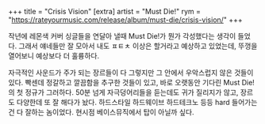 +++
title = "Crisis Vision"
[extra]
artist = "Must Die!"
rym = "https://rateyourmusic.com/release/album/must-die/crisis-vision/"
+++

작년에 레몬색 커버 싱글들을 연달아 낼때 Must Die!가 뭔가 각성했다는 생각이 들었다. 그래서 얘네들만 잘 모아서 내도
ㅍㅌㅊ 이상은 할거라고 예상하고 있었는데, 뚜껑을 열어보니 예상보다 더 훌륭하다.

자극적인 사운드가 주가 되는 장르들이 다 그렇지만 그 안에서 우악스럽지 않은 것들이 있다. 빡센데 정갈하고 깔끔함을 추구한
것들이 있고, 바로 오랫동안 기다린 Must Die!의 첫 정규가 그러하다. 50분 넘게 자극덩어리들을 듣는데도 귀가 질리지가 않고,
장르도 다양한데 또 잘 해다가 놨다. 하드스타일 하드웨이브 하드테크노 등등 hard 들어가는건 다 잘하는 놈이었다. 현시점
베이스뮤직에서 탑이 아닐까 싶다.
